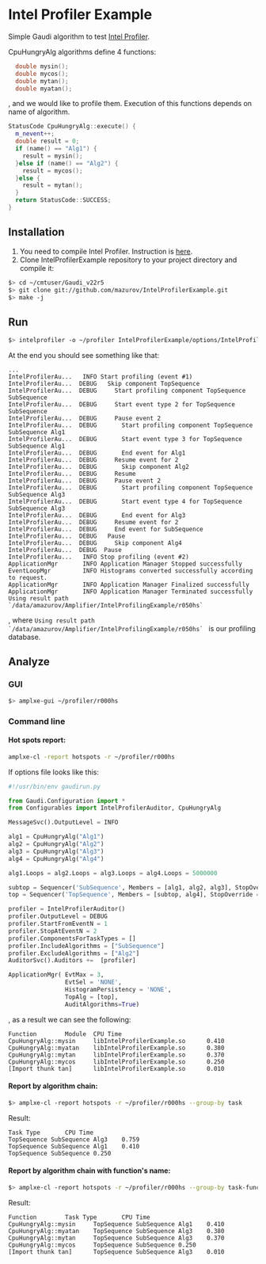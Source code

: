 Intel Profiler Example
================================================================================
Simple Gaudi algorithm to test  [Intel Profiler][profiler].

CpuHungryAlg algorithms define 4 functions:

```cpp
  double mysin();
  double mycos();
  double mytan();
  double myatan();
```

, and  we would like to profile them. Execution of this functions depends on
name of algorithm.

```cpp
StatusCode CpuHungryAlg::execute() {
  m_nevent++;
  double result = 0;
  if (name() == "Alg1") {
    result = mysin();
  }else if (name() == "Alg2") {
    result = mycos();
  }else {
    result = mytan();
  }
  return StatusCode::SUCCESS;
}
```


Installation
--------------------------------------------------------------------------------
1. You need to compile Intel Profiler. Instruction is [here][profiler].
2. Clone IntelProfilerExample repository to your project directory and compile it:

```sh
$> cd ~/cmtuser/Gaudi_v22r5
$> git clone git://github.com/mazurov/IntelProfilerExample.git
$> make -j
```

Run
--------------------------------------------------------------------------------
```sh
$> intelprofiler -o ~/profiler IntelProfilerExample/options/IntelProfilerExample.py 
```
At the end you should see something like that:

```terminal
...
IntelProfilerAu...   INFO Start profiling (event #1)
IntelProfilerAu...  DEBUG   Skip component TopSequence
IntelProfilerAu...  DEBUG     Start profiling component TopSequence SubSequence
IntelProfilerAu...  DEBUG     Start event type 2 for TopSequence SubSequence
IntelProfilerAu...  DEBUG     Pause event 2
IntelProfilerAu...  DEBUG       Start profiling component TopSequence SubSequence Alg1
IntelProfilerAu...  DEBUG       Start event type 3 for TopSequence SubSequence Alg1
IntelProfilerAu...  DEBUG       End event for Alg1
IntelProfilerAu...  DEBUG     Resume event for 2
IntelProfilerAu...  DEBUG       Skip component Alg2
IntelProfilerAu...  DEBUG     Resume
IntelProfilerAu...  DEBUG     Pause event 2
IntelProfilerAu...  DEBUG       Start profiling component TopSequence SubSequence Alg3
IntelProfilerAu...  DEBUG       Start event type 4 for TopSequence SubSequence Alg3
IntelProfilerAu...  DEBUG       End event for Alg3
IntelProfilerAu...  DEBUG     Resume event for 2
IntelProfilerAu...  DEBUG     End event for SubSequence
IntelProfilerAu...  DEBUG   Pause
IntelProfilerAu...  DEBUG     Skip component Alg4
IntelProfilerAu...  DEBUG  Pause
IntelProfilerAu...   INFO Stop profiling (event #2)
ApplicationMgr       INFO Application Manager Stopped successfully
EventLoopMgr         INFO Histograms converted successfully according to request.
ApplicationMgr       INFO Application Manager Finalized successfully
ApplicationMgr       INFO Application Manager Terminated successfully
Using result path `/data/amazurov/Amplifier/IntelProfilingExample/r050hs`
```
, where ``Using result path `/data/amazurov/Amplifier/IntelProfilingExample/r050hs` `` 
is our profiling database.

Analyze
--------------------------------------------------------------------------------
### GUI
```sh
$> amplxe-gui ~/profiler/r000hs
```

### Command line

#### Hot spots report:

```sh
amplxe-cl -report hotspots -r ~/profiler/r000hs
```

If options file looks like this:

```python
#!/usr/bin/env gaudirun.py

from Gaudi.Configuration import *
from Configurables import IntelProfilerAuditor, CpuHungryAlg

MessageSvc().OutputLevel = INFO

alg1 = CpuHungryAlg("Alg1")
alg2 = CpuHungryAlg("Alg2")
alg3 = CpuHungryAlg("Alg3")
alg4 = CpuHungryAlg("Alg4")

alg1.Loops = alg2.Loops = alg3.Loops = alg4.Loops = 5000000

subtop = Sequencer('SubSequence', Members = [alg1, alg2, alg3], StopOverride = True )
top = Sequencer('TopSequence', Members = [subtop, alg4], StopOverride = True )

profiler = IntelProfilerAuditor()
profiler.OutputLevel = DEBUG
profiler.StartFromEventN = 1
profiler.StopAtEventN = 2
profiler.ComponentsForTaskTypes = []
profiler.IncludeAlgorithms = ["SubSequence"]
profiler.ExcludeAlgorithms = ["Alg2"]
AuditorSvc().Auditors +=  [profiler]

ApplicationMgr( EvtMax = 3,
                EvtSel = 'NONE',
                HistogramPersistency = 'NONE',
                TopAlg = [top],
                AuditAlgorithms=True)
```

, as a result we can see the following:

```terminal
Function        Module  CPU Time
CpuHungryAlg::mysin     libIntelProfilerExample.so      0.410
CpuHungryAlg::myatan    libIntelProfilerExample.so      0.380
CpuHungryAlg::mytan     libIntelProfilerExample.so      0.370
CpuHungryAlg::mycos     libIntelProfilerExample.so      0.250
[Import thunk tan]      libIntelProfilerExample.so      0.010
```

#### Report by algorithm chain:

```sh
$> amplxe-cl -report hotspots -r ~/profiler/r000hs --group-by task
```

Result:

```
Task Type       CPU Time
TopSequence SubSequence Alg3    0.759
TopSequence SubSequence Alg1    0.410
TopSequence SubSequence 0.250
```

#### Report by algorithm chain with function's name:

```sh
$> amplxe-cl -report hotspots -r ~/profiler/r000hs --group-by task-function
```

Result:

```terminal
Function        Task Type       CPU Time
CpuHungryAlg::mysin     TopSequence SubSequence Alg1    0.410
CpuHungryAlg::myatan    TopSequence SubSequence Alg3    0.380
CpuHungryAlg::mytan     TopSequence SubSequence Alg3    0.370
CpuHungryAlg::mycos     TopSequence SubSequence 0.250
[Import thunk tan]      TopSequence SubSequence Alg3    0.010
```


[profiler]: https://github.com/mazurov/IntelProfiler